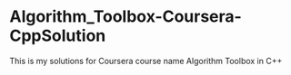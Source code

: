 # Algorithm_Toolbox-Coursera-CppSolution
This is my solutions for Coursera  course name Algorithm Toolbox in C++
